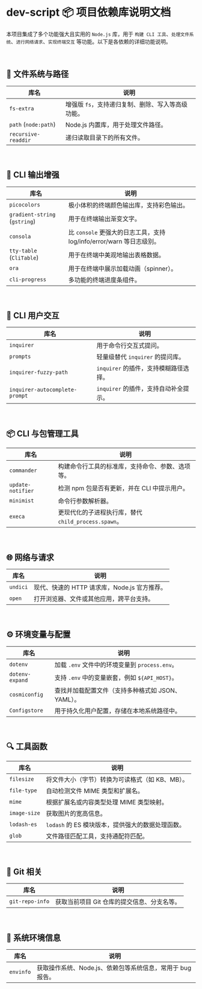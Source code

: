 
# dev-script 📦 项目依赖库说明文档

本项目集成了多个功能强大且实用的 `Node.js` 库，用于 `构建 CLI 工具`、`处理文件系统`、`进行网络请求`、`实现终端交互` 等功能。以下是各依赖的详细功能说明。

<br />


## 📁 文件系统与路径

| 库名                   | 说明                          |
| -------------------- | --------------------------- |
| `fs-extra`           | 增强版 `fs`，支持递归复制、删除、写入等高级功能。 |
| `path` (`node:path`) | Node.js 内置库，用于处理文件路径。       |
| `recursive-readdir`  | 递归读取目录下的所有文件。               |

<br />

## 🎨 CLI 输出增强

| 库名                            | 说明                                                 |
| ----------------------------- | -------------------------------------------------- |
| `picocolors`                  | 极小体积的终端颜色输出库，支持彩色输出。                               |
| `gradient-string` (`gstring`) | 用于在终端输出渐变文字。                                       |
| `consola`                     | 比 `console` 更强大的日志工具，支持 log/info/error/warn 等日志级别。 |
| `tty-table` (`CliTable`)      | 用于在终端中美观地输出表格数据。                                   |
| `ora`                         | 用于在终端中展示加载动画（spinner）。                             |
| `cli-progress`                | 多功能的终端进度条组件。                                       |


<br />


## 🧠 CLI 用户交互

| 库名                             | 说明                       |
| ------------------------------ | ------------------------ |
| `inquirer`                     | 用于命令行交互式提问。              |
| `prompts`                      | 轻量级替代 `inquirer` 的提问库。   |
| `inquirer-fuzzy-path`          | `inquirer` 的插件，支持模糊路径选择。 |
| `inquirer-autocomplete-prompt` | `inquirer` 的插件，支持自动补全提示。 |


<br />


## 📦 CLI 与包管理工具

| 库名                | 说明                                    |
| ----------------- | ------------------------------------- |
| `commander`       | 构建命令行工具的标准库，支持命令、参数、选项等。              |
| `update-notifier` | 检测 npm 包是否有更新，并在 CLI 中提示用户。           |
| `minimist`        | 命令行参数解析器。                             |
| `execa`           | 更现代化的子进程执行库，替代 `child_process.spawn`。 |


<br />


## 🌐 网络与请求


| 库名       | 说明                            |
| -------- | ----------------------------- |
| `undici` | 现代、快速的 HTTP 请求库，Node.js 官方推荐。 |
| `open`   | 打开浏览器、文件或其他应用，跨平台支持。          |


<br />


## ⚙️ 环境变量与配置

| 库名              | 说明                                 |
| --------------- | ---------------------------------- |
| `dotenv`        | 加载 `.env` 文件中的环境变量到 `process.env`。 |
| `dotenv-expand` | 支持 `.env` 中的变量嵌套，例如 `${API_HOST}`。 |
| `cosmiconfig`   | 查找并加载配置文件（支持多种格式如 JSON、YAML）。      |
| `Configstore`   | 用于持久化用户配置，存储在本地系统路径中。              |


<br />


## 🔍 工具函数

| 库名           | 说明                              |
| ------------ | ------------------------------- |
| `filesize`   | 将文件大小（字节）转换为可读格式（如 KB、MB）。      |
| `file-type`  | 自动检测文件 MIME 类型和扩展名。             |
| `mime`       | 根据扩展名或内容类型处理 MIME 类型映射。         |
| `image-size` | 获取图片的宽高信息。                      |
| `lodash-es`  | `lodash` 的 ES 模块版本，提供强大的数据处理函数。 |
| `glob`       | 文件路径匹配工具，支持通配符匹配。               |


<br />


## 🧾 Git 相关


| 库名              | 说明                       |
| --------------- | ------------------------ |
| `git-repo-info` | 获取当前项目 Git 仓库的提交信息、分支名等。 |


<br />


## 🧪 系统环境信息

| 库名        | 说明                                  |
| --------- | ----------------------------------- |
| `envinfo` | 获取操作系统、Node.js、依赖包等系统信息，常用于 bug 报告。 |
